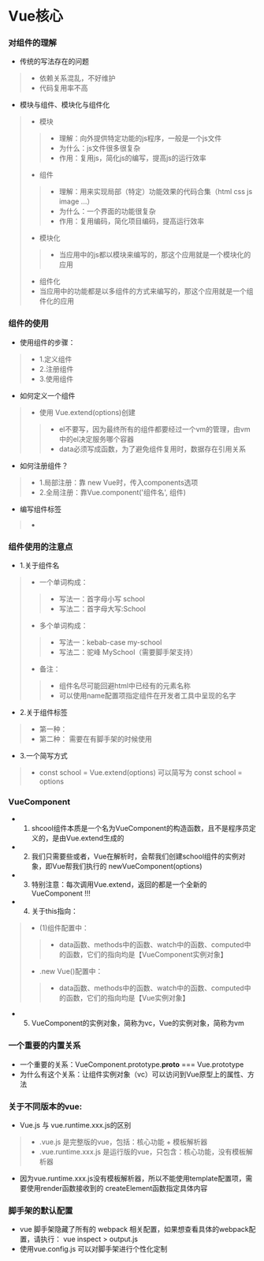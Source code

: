 # Vue核心
### 对组件的理解
+ 传统的写法存在的问题
>+ 依赖关系混乱，不好维护
>+ 代码复用率不高
+ 模块与组件、模块化与组件化
>+ 模块
>>+ 理解：向外提供特定功能的js程序，一般是一个js文件
>>+ 为什么：js文件很多很复杂
>>+ 作用：复用js，简化js的编写，提高js的运行效率
>+ 组件
>>+ 理解：用来实现局部（特定）功能效果的代码合集（html css js image ...）
>>+ 为什么：一个界面的功能很复杂
>>+ 作用：复用编码，简化项目编码，提高运行效率
>+ 模块化
>>+ 当应用中的js都以模块来编写的，那这个应用就是一个模块化的应用
>+ 组件化
>+ 当应用中的功能都是以多组件的方式来编写的，那这个应用就是一个组件化的应用

### 组件的使用
+ 使用组件的步骤：
>+ 1.定义组件
>+ 2.注册组件
>+ 3.使用组件
+ 如何定义一个组件
>+ 使用 Vue.extend(options)创建
>>+ el不要写，因为最终所有的组件都要经过一个vm的管理，由vm中的el决定服务哪个容器
>>+ data必须写成函数，为了避免组件复用时，数据存在引用关系
+ 如何注册组件？
>+ 1.局部注册：靠 new Vue时，传入components选项
>+ 2.全局注册：靠Vue.component('组件名', 组件)
+ 编写组件标签
>+ <school></school>

### 组件使用的注意点
+ 1.关于组件名
>+ 一个单词构成：
>>+ 写法一：首字母小写 school
>>+ 写法二：首字母大写:School
>+ 多个单词构成：
>>+ 写法一：kebab-case my-school
>>+ 写法二：驼峰 MySchool（需要脚手架支持）
>+ 备注：
>>+ 组件名尽可能回避html中已经有的元素名称
>>+ 可以使用name配置项指定组件在开发者工具中呈现的名字
+ 2.关于组件标签
>+ 第一种：<shcool></school>
>+ 第二种：<shcool/> 需要在有脚手架的时候使用
+ 3.一个简写方式
>+ const school = Vue.extend(options) 可以简写为 const school = options

### VueComponent
+ 1. shcool组件本质是一个名为VueComponent的构造函数，且不是程序员定义的，是由Vue.extend生成的
+ 2. 我们只需要些<school/>或者<school></school>，Vue在解析时，会帮我们创建school组件的实例对象，即Vue帮我们执行的 newVueComponent(options)
+ 3. 特别注意：每次调用Vue.extend，返回的都是一个全新的 VueComponent !!!
+ 4. 关于this指向：
>+ (1)组件配置中：
>>+ data函数、methods中的函数、watch中的函数、computed中的函数，它们的指向均是【VueComponent实例对象】
>+ .new Vue()配置中：
>>+ data函数、methods中的函数、watch中的函数、computed中的函数，它们的指向均是【Vue实例对象】
+ 5. VueComponent的实例对象，简称为vc，Vue的实例对象，简称为vm

### 一个重要的内置关系
+ 一个重要的关系：VueComponent.prototype.__proto__ === Vue.prototype
+ 为什么有这个关系：让组件实例对象（vc）可以访问到Vue原型上的属性、方法
  
### 关于不同版本的vue:
+ Vue.js 与 vue.runtime.xxx.js的区别
>+ .vue.js 是完整版的vue，包括：核心功能 + 模板解析器
>+ .vue.runtime.xxx.js 是运行版的vue，只包含：核心功能，没有模板解析器
+ 因为vue.runtime.xxx.js没有模板解析器，所以不能使用template配置项，需要使用render函数接收到的 createElement函数指定具体内容

### 脚手架的默认配置
+ vue 脚手架隐藏了所有的 webpack 相关配置，如果想查看具体的webpack配置，请执行： vue inspect > output.js
+ 使用vue.config.js 可以对脚手架进行个性化定制